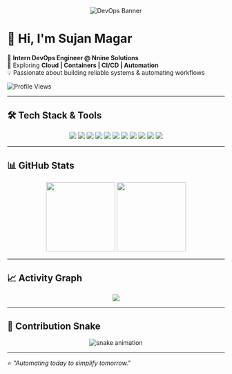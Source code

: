 <p align="center">
  <img src="https://raw.githubusercontent.com/sxnmgxr/sxnmgxr/main/assets/banner.png" alt="DevOps Banner" />
</p>

# 👋 Hi, I'm Sujan Magar  

🚀 **Intern DevOps Engineer @ Nnine Solutions**  
🌱 Exploring **Cloud | Containers | CI/CD | Automation**  
💡 Passionate about building reliable systems & automating workflows  

![Profile Views](https://komarev.com/ghpvc/?username=sxnmgxr&label=Profile%20Views&color=0e75b6&style=flat)

---

## 🛠️ Tech Stack & Tools  
<p align="center">
  <img src="https://img.shields.io/badge/AWS-232F3E?style=for-the-badge&logo=amazon-aws&logoColor=white"/> 
  <img src="https://img.shields.io/badge/Azure-0078D4?style=for-the-badge&logo=microsoft-azure&logoColor=white"/> 
  <img src="https://img.shields.io/badge/GCP-4285F4?style=for-the-badge&logo=google-cloud&logoColor=white"/>  
  <img src="https://img.shields.io/badge/Docker-2496ED?style=for-the-badge&logo=docker&logoColor=white"/> 
  <img src="https://img.shields.io/badge/Kubernetes-326CE5?style=for-the-badge&logo=kubernetes&logoColor=white"/>  
  <img src="https://img.shields.io/badge/GitHub%20Actions-2088FF?style=for-the-badge&logo=github-actions&logoColor=white"/>  
  <img src="https://img.shields.io/badge/Linux-FCC624?style=for-the-badge&logo=linux&logoColor=black"/> 
  <img src="https://img.shields.io/badge/Bash-121011?style=for-the-badge&logo=gnu-bash&logoColor=white"/>  
  <img src="https://img.shields.io/badge/Terraform-7B42BC?style=for-the-badge&logo=terraform&logoColor=white"/>  
  <img src="https://img.shields.io/badge/Prometheus-E6522C?style=for-the-badge&logo=prometheus&logoColor=white"/>  
  <img src="https://img.shields.io/badge/Grafana-F46800?style=for-the-badge&logo=grafana&logoColor=white"/>  
</p>

---

## 📊 GitHub Stats  
<p align="center">
  <img src="https://github-readme-stats.vercel.app/api?username=sxnmgxr&show_icons=true&theme=tokyonight" height="160"/>
  <img src="https://github-readme-streak-stats.herokuapp.com/?user=sxnmgxr&theme=tokyonight" height="160"/>
</p>

---

## 📈 Activity Graph  
<p align="center">
  <img src="https://github-readme-activity-graph.vercel.app/graph?username=sxnmgxr&theme=tokyo-night&hide_border=true" />
</p>

---

## 🐍 Contribution Snake  
<p align="center">
  <img src="https://github.com/sxnmgxr/sxnmgxr/blob/output/github-contribution-grid-snake.svg" alt="snake animation"/>
</p>

---

⭐️ _"Automating today to simplify tomorrow."_  
